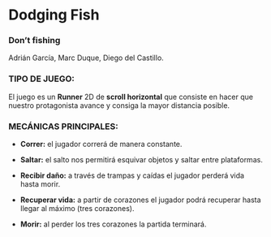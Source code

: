 # Dodging Fish

### Don’t fishing

Adrián García, Marc Duque, Diego del Castillo.

### TIPO DE JUEGO:

El juego es un **Runner** 2D de **scroll horizontal** que consiste en hacer que nuestro protagonista avance y consiga la mayor distancia posible.

### MECÁNICAS PRINCIPALES:

- **Correr:** el jugador correrá de manera constante.

- **Saltar:** el salto nos permitirá esquivar objetos y saltar entre plataformas.

- **Recibir daño:** a través de trampas y caídas el jugador perderá vida hasta morir.

- **Recuperar vida:** a partir de corazones el jugador podrá recuperar hasta llegar al máximo (tres corazones).

- **Morir:** al perder los tres corazones la partida terminará.
